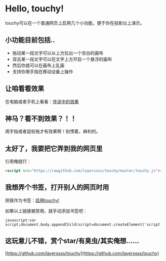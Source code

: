 # Hello, touchy!

<script src="touchy.js"></script>

touchy可以在一个普通网页上启用几个小功能，便于你在投影仪上演示。

## 小功能目前包括..

* 拖动某一段文字可以从上方拉出一个空白的画布
* 双击某一段文字可以在文字上方开启一个悬浮的画布
* 然后你就可以在画布上乱画
* 支持你用手指在移动设备上操作

## 让咱看看效果

在电脑或者手机上看看：[传说中的效果](http://micy.in/posts/hello-touchy.html)

## 神马？看不到效果？！！

用手指或者鼠标拖才有效果啊！别愣着，麻利的。

## 太好了，我要把它弄到我的网页里

引用俺就行：

```html
<script src="https://rawgithub.com/layerssss/touchy/master/touchy.js"></script>
```

## 我想弄个书签，打开别人的网页时用

把我作为书签：<a href="javascript:var script;document.body.appendChild(script=document.createElement('script'));script.setAttribute('src','https://rawgithub.com/layerssss/touchy/master/touchy.js')">启用touchy!</a>

如果以上链接被禁用，就手动添加书签吧：

```
javascript:var script;document.body.appendChild(script=document.createElement('script'));script.setAttribute('src','https://rawgithub.com/layerssss/touchy/master/touchy.js')
```

## 这玩意儿不错，赏个star/有臭虫/其实俺想……

[https://github.com/layerssss/touchy](https://github.com/layerssss/touchy)
